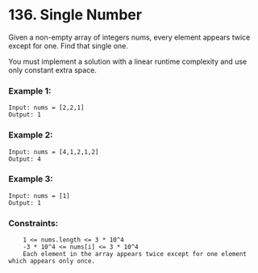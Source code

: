 # 136. Single Number

Given a non-empty array of integers nums, every element appears twice except for one. Find that single one.

You must implement a solution with a linear runtime complexity and use only constant extra space.

 

### Example 1:
```
Input: nums = [2,2,1]
Output: 1
```
### Example 2:
```
Input: nums = [4,1,2,1,2]
Output: 4
```
### Example 3:
```
Input: nums = [1]
Output: 1
```
 

### Constraints:
```
    1 <= nums.length <= 3 * 10^4
    -3 * 10^4 <= nums[i] <= 3 * 10^4
    Each element in the array appears twice except for one element which appears only once.
```
